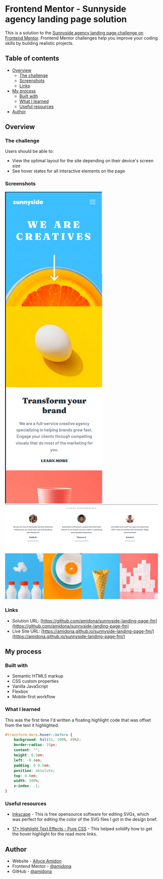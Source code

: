 # Frontend Mentor - Sunnyside agency landing page solution

This is a solution to the [Sunnyside agency landing page challenge on Frontend Mentor](https://www.frontendmentor.io/challenges/sunnyside-agency-landing-page-7yVs3B6ef). Frontend Mentor challenges help you improve your coding skills by building realistic projects.

## Table of contents

- [Overview](#overview)
  - [The challenge](#the-challenge)
  - [Screenshots](#screenshots)
  - [Links](#links)
- [My process](#my-process)
  - [Built with](#built-with)
  - [What I learned](#what-i-learned)
  - [Useful resources](#useful-resources)
- [Author](#author)

## Overview

### The challenge

Users should be able to:

- View the optimal layout for the site depending on their device's screen size
- See hover states for all interactive elements on the page

### Screenshots

![mobile screenshot](./images/mobile-screenshot.png)
![desktop screenshot](./images/desktop-screenshot.png)

### Links

- Solution URL: [https://github.com/amidona/sunnyside-landing-page-fm](https://github.com/amidona/sunnyside-landing-page-fm)
- Live Site URL: [https://amidona.github.io/sunnyside-landing-page-fm/](https://amidona.github.io/sunnyside-landing-page-fm/)

## My process

### Built with

- Semantic HTML5 markup
- CSS custom properties
- Vanilla JavaScript
- Flexbox
- Mobile-first workflow

### What I learned

This was the first time I'd written a floating highlight code that was offset from the text it highlighted.

```css
#transform-more.hover::before {
    background: hsl(51, 100%, 49%);
    border-radius: 15px;
    content: "";
    height: 0.5em;
    left: -0.4em;
    padding: 0 0.5em;
    position: absolute;
    top: 0.8em;
    width: 100%;
    z-index: -1;
}
```

### Useful resources

- [Inkscape](https://inkscape.org/) - This is free opensource software for editing SVGs, which was perfect for editing the color of the SVG files I got in the design brief.

- [17+ Highlight Text Effects - Pure CSS](https://alvarotrigo.com/blog/css-highlight-text/) - This helped solidify how to get the hover highlight for the read more links.

## Author

- Website - [Allyce Amidon](https://allyceamidon.com/)
- Frontend Mentor - [@amidona](https://www.frontendmentor.io/profile/amidona)
- GitHub - [@amidona](https://github.com/amidona)
